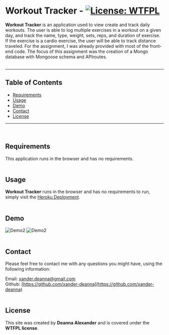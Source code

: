 # **Workout Tracker** - [![License: WTFPL](https://img.shields.io/badge/License-WTFPL-brightgreen.svg)](http://www.wtfpl.net/about/)
    
**Workout Tracker** is an application used to view create and track daily workouts. The user is able to log multiple exercises in a workout on a given day, and track the name, type, weight, sets, reps, and duration of exercise. If the exercise is a cardio exercise, the user will be able to track distance traveled. For the assignment, I was already provided with most of the front-end code. The focus of this assignment was the creation of a Mongo database with Mongoose schema and APIroutes.
<br>
<br>
<hr>
    
## Table of Contents
* [Requirements](#Requirements)
* [Usage](#Usage)
* [Demo](#Demo)
* [Contact](#Contact)
* [License](#license)
<hr>
<br>
                
## Requirements
This application runs in the browser and has no requirements.
<br>
<br>
            
## Usage
**Workout Tracker** runs in the browser and has no requirements to run, simply visit the [Heroku Deployment](https://the-workout-tracker-app1.herokuapp.com/).
<br>
<br>

## Demo
![Demo2](./assets/FitnessDemo1.gif)
![Demo2](./assets/FitnessDemo2.gif)
<br>
<br>
    
## Contact
Please feel free to contact me with any questions you might have, using the following information:
    
Email: [xander.deanna@gmail.com](mailto:xander.deanna@gmail.com)
<br>
Github: [https://github.com/xander-deanna](https://github.com/xander-deanna)
<br>
<br>

## License
This site was created by **Deanna Alexander** and is covered under the **WTFPL license**.
<br>
<br>
